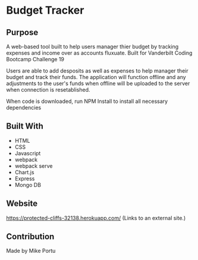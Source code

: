 # Budget Tracker

## Purpose
A web-based tool built to help users manager thier budget by tracking expenses and income over as accounts fluxuate. 
Built for Vanderbilt Coding Bootcamp Challenge 19

Users are able to add desposits as well as expenses to help manager their budget and track their funds. The application will function offline and any adjustments to the user's funds when offline will be uploaded to the server when connection is resetablished.  

When code is downloaded, run NPM Install to install all necessary dependencies 

## Built With
* HTML
* CSS
* Javascript
* webpack
* webpack serve
* Chart.js
* Express
* Mongo DB


## Website
https://protected-cliffs-32138.herokuapp.com/ (Links to an external site.) 


## Contribution
Made by Mike Portu
